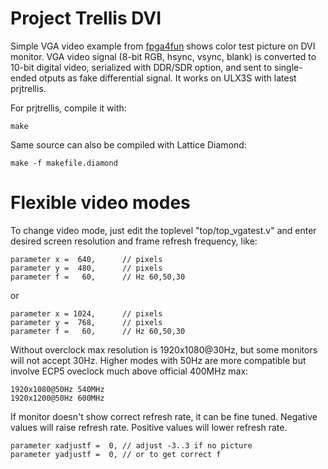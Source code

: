 # Project Trellis DVI

Simple VGA video example
from [fpga4fun](https://www.fpga4fun.com/HDMI.html) shows
color test picture on DVI monitor.
VGA video signal (8-bit RGB, hsync, vsync, blank)
is converted to 10-bit digital video, serialized with DDR/SDR option,
and sent to single-ended otputs as fake differential signal.
It works on ULX3S with latest prjtrellis.

For prjtrellis, compile it with:

    make 

Same source can also be compiled with Lattice Diamond:

    make -f makefile.diamond

# Flexible video modes

To change video mode, just edit the toplevel
"top/top_vgatest.v" and enter desired screen
resolution and frame refresh frequency, like:

    parameter x =  640,      // pixels
    parameter y =  480,      // pixels
    parameter f =   60,      // Hz 60,50,30

or

    parameter x = 1024,      // pixels
    parameter y =  768,      // pixels
    parameter f =   60,      // Hz 60,50,30

Without overclock max resolution is
1920x1080@30Hz, but some monitors will not accept 30Hz.
Higher modes with 50Hz are more compatible
but involve ECP5 oveclock much above official 400MHz max:

    1920x1080@50Hz 540MHz
    1920x1200@50Hz 600MHz

If monitor doesn't show correct refresh rate,
it can be fine tuned. Negative values will raise
refresh rate. Positive values will lower refresh rate.

    parameter xadjustf =  0, // adjust -3..3 if no picture
    parameter yadjustf =  0, // or to get correct f

